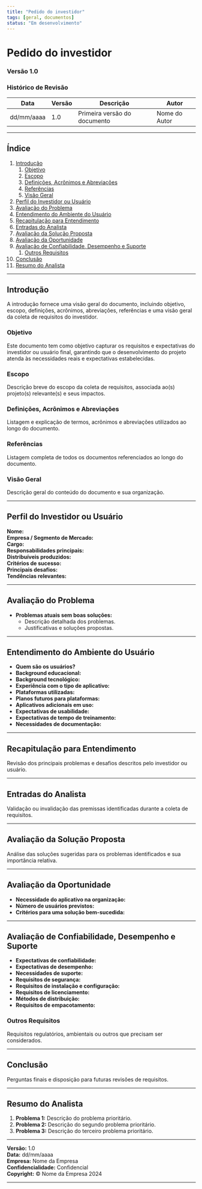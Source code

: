 ```yaml
---
title: "Pedido do investidor"
tags: [geral, documentos]
status: "Em desenvolvimento"
---
```


# Pedido do investidor

### **Versão 1.0**

### Histórico de Revisão

| Data       | Versão | Descrição   | Autor     |
|------------|--------|-------------|-----------|
| dd/mm/aaaa | 1.0    | Primeira versão do documento | Nome do Autor |

---

## Índice

1. [Introdução](#introdução)
   1. [Objetivo](#objetivo)
   2. [Escopo](#escopo)
   3. [Definições, Acrônimos e Abreviações](#definições-acrônimos-e-abreviações)
   4. [Referências](#referências)
   5. [Visão Geral](#visão-geral)
2. [Perfil do Investidor ou Usuário](#perfil-do-investidor-ou-usuário)
3. [Avaliação do Problema](#avaliação-do-problema)
4. [Entendimento do Ambiente do Usuário](#entendimento-do-ambiente-do-usuário)
5. [Recapitulação para Entendimento](#recapitulação-para-entendimento)
6. [Entradas do Analista](#entradas-do-analista)
7. [Avaliação da Solução Proposta](#avaliação-da-solução-proposta)
8. [Avaliação da Oportunidade](#avaliação-da-oportunidade)
9. [Avaliação de Confiabilidade, Desempenho e Suporte](#avaliação-de-confiabilidade-desempenho-e-suporte)
   1. [Outros Requisitos](#outros-requisitos)
10. [Conclusão](#conclusão)
11. [Resumo do Analista](#resumo-do-analista)

---

## Introdução

A introdução fornece uma visão geral do documento, incluindo objetivo, escopo, definições, acrônimos, abreviações, referências e uma visão geral da coleta de requisitos do investidor.

### Objetivo

Este documento tem como objetivo capturar os requisitos e expectativas do investidor ou usuário final, garantindo que o desenvolvimento do projeto atenda às necessidades reais e expectativas estabelecidas.

### Escopo

Descrição breve do escopo da coleta de requisitos, associada ao(s) projeto(s) relevante(s) e seus impactos.

### Definições, Acrônimos e Abreviações

Listagem e explicação de termos, acrônimos e abreviações utilizados ao longo do documento.

### Referências

Listagem completa de todos os documentos referenciados ao longo do documento.

### Visão Geral

Descrição geral do conteúdo do documento e sua organização.

---

## Perfil do Investidor ou Usuário

**Nome:**  
**Empresa / Segmento de Mercado:**  
**Cargo:**  
**Responsabilidades principais:**  
**Distribuíveis produzidos:**  
**Critérios de sucesso:**  
**Principais desafios:**  
**Tendências relevantes:**  

---

## Avaliação do Problema

- **Problemas atuais sem boas soluções:**  
  - Descrição detalhada dos problemas.
  - Justificativas e soluções propostas.

---

## Entendimento do Ambiente do Usuário

- **Quem são os usuários?**  
- **Background educacional:**  
- **Background tecnológico:**  
- **Experiência com o tipo de aplicativo:**  
- **Plataformas utilizadas:**  
- **Planos futuros para plataformas:**  
- **Aplicativos adicionais em uso:**  
- **Expectativas de usabilidade:**  
- **Expectativas de tempo de treinamento:**  
- **Necessidades de documentação:**  

---

## Recapitulação para Entendimento

Revisão dos principais problemas e desafios descritos pelo investidor ou usuário.

---

## Entradas do Analista

Validação ou invalidação das premissas identificadas durante a coleta de requisitos.

---

## Avaliação da Solução Proposta

Análise das soluções sugeridas para os problemas identificados e sua importância relativa.

---

## Avaliação da Oportunidade

- **Necessidade do aplicativo na organização:**  
- **Número de usuários previstos:**  
- **Critérios para uma solução bem-sucedida:**  

---

## Avaliação de Confiabilidade, Desempenho e Suporte

- **Expectativas de confiabilidade:**  
- **Expectativas de desempenho:**  
- **Necessidades de suporte:**  
- **Requisitos de segurança:**  
- **Requisitos de instalação e configuração:**  
- **Requisitos de licenciamento:**  
- **Métodos de distribuição:**  
- **Requisitos de empacotamento:**  

### Outros Requisitos

Requisitos regulatórios, ambientais ou outros que precisam ser considerados.

---

## Conclusão

Perguntas finais e disposição para futuras revisões de requisitos.

---

## Resumo do Analista

1. **Problema 1:** Descrição do problema prioritário.
2. **Problema 2:** Descrição do segundo problema prioritário.
3. **Problema 3:** Descrição do terceiro problema prioritário.

---

**Versão:** 1.0  
**Data:** dd/mm/aaaa  
**Empresa:** Nome da Empresa  
**Confidencialidade:** Confidencial  
**Copyright:** © Nome da Empresa 2024  

---